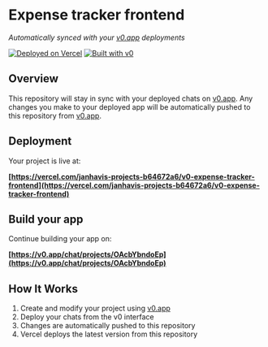 # Expense tracker frontend

*Automatically synced with your [v0.app](https://v0.app) deployments*

[![Deployed on Vercel](https://img.shields.io/badge/Deployed%20on-Vercel-black?style=for-the-badge&logo=vercel)](https://vercel.com/janhavis-projects-b64672a6/v0-expense-tracker-frontend)
[![Built with v0](https://img.shields.io/badge/Built%20with-v0.app-black?style=for-the-badge)](https://v0.app/chat/projects/OAcbYbndoEp)

## Overview

This repository will stay in sync with your deployed chats on [v0.app](https://v0.app).
Any changes you make to your deployed app will be automatically pushed to this repository from [v0.app](https://v0.app).

## Deployment

Your project is live at:

**[https://vercel.com/janhavis-projects-b64672a6/v0-expense-tracker-frontend](https://vercel.com/janhavis-projects-b64672a6/v0-expense-tracker-frontend)**

## Build your app

Continue building your app on:

**[https://v0.app/chat/projects/OAcbYbndoEp](https://v0.app/chat/projects/OAcbYbndoEp)**

## How It Works

1. Create and modify your project using [v0.app](https://v0.app)
2. Deploy your chats from the v0 interface
3. Changes are automatically pushed to this repository
4. Vercel deploys the latest version from this repository
